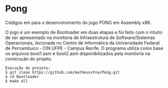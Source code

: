 # Pong

Códigos em para o desenvolvimento do jogo PONG em Assembly x86.

O jogo é um exemplo de Bootloader em duas etapas e foi feito com o intuito de ser apresentado na monitoria de Infraestrutura de Software/Sistemas Operacionais, lecionada no Centro de Informática da Universidade Federal de Pernambuco - CIN UFPE - Campus Recife. O programa utiliza como base os arquivos boot1.asm e boot2.asm disponibilizados pela monitoria na construção do projeto.

    Execução do projeto:
    $ git clone https://github.com/matheusvtna/Pong.git
    $ cd Bootloader
    $ make all
